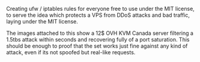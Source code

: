 <p>Creating ufw / iptables rules for everyone free to use under the MIT license, to serve the idea which protects a VPS from DDoS attacks and bad traffic, laying under the MIT license.</p>
<p>The images attached to this show a 12$ OVH KVM Canada server filtering a 1.5tbs attack within seconds and recovering fully of a port saturation. This should be enough to proof that the set works just fine against any kind of attack, even if its not spoofed but real-like requests.</p>